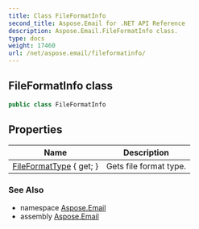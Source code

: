 ```yaml
---
title: Class FileFormatInfo
second_title: Aspose.Email for .NET API Reference
description: Aspose.Email.FileFormatInfo class. 
type: docs
weight: 17460
url: /net/aspose.email/fileformatinfo/
---
```

## FileFormatInfo class

```csharp
public class FileFormatInfo
```

## Properties

| Name | Description |
| --- | --- |
| [FileFormatType](../../aspose.email/fileformatinfo/fileformattype/) { get; } | Gets file format type. |

### See Also

* namespace [Aspose.Email](../../aspose.email/)
* assembly [Aspose.Email](../../)


